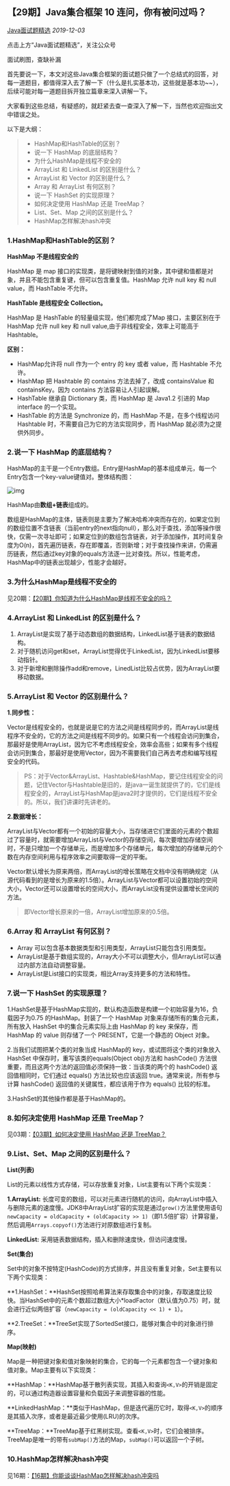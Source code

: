 ## 【29期】Java集合框架 10 连问，你有被问过吗？

[Java面试题精选](javascript:void(0);) *2019-12-03*

点击上方“Java面试题精选”，关注公众号

面试刷图，查缺补漏

首先要说一下，本文对这些Java集合框架的面试题只做了一个总结式的回答，对每一道题目，都值得深入去了解一下（什么是扎实基本功，这些就是基本功~~），后续可能对每一道题目拆开独立篇章来深入讲解一下。

大家看到这些总结，有疑惑的，就赶紧去查一查深入了解一下，当然也欢迎指出文中错误之处。

以下是大纲：

> - HashMap和HashTable的区别？
> - 说一下 HashMap 的底层结构？
> - 为什么HashMap是线程不安全的
> - ArrayList 和 LinkedList 的区别是什么？
> - ArrayList 和 Vector 的区别是什么？
> - Array 和 ArrayList 有何区别？
> - 说一下 HashSet 的实现原理？
> - 如何决定使用 HashMap 还是 TreeMap？
> - List、Set、Map 之间的区别是什么？
> - HashMap怎样解决hash冲突

### 1.HashMap和HashTable的区别？ 

**HashMap 不是线程安全的**

HashMap 是 map 接口的实现类，是将键映射到值的对象，其中键和值都是对象，并且不能包含重复键，但可以包含重复值。HashMap 允许 null key 和 null value，而 HashTable 不允许。

**HashTable 是线程安全 Collection。**

HashMap 是 HashTable 的轻量级实现，他们都完成了Map 接口，主要区别在于 HashMap 允许 null key 和 null value,由于非线程安全，效率上可能高于 Hashtable。

**区别：**

- HashMap允许将 null 作为一个 entry 的 key 或者 value，而 Hashtable 不允许。
- HashMap 把 Hashtable 的 contains 方法去掉了，改成 containsValue 和 containsKey。因为 contains 方法容易让人引起误解。
- HashTable 继承自 Dictionary 类，而 HashMap 是 Java1.2 引进的 Map interface 的一个实现。
- HashTable 的方法是 Synchronize 的，而 HashMap 不是，在多个线程访问 Hashtable 时，不需要自己为它的方法实现同步，而 HashMap 就必须为之提供外同步。

### 2.说一下 HashMap 的底层结构？

HashMap的主干是一个Entry数组。Entry是HashMap的基本组成单元，每一个Entry包含一个key-value键值对。整体结构图：

![img](https://mmbiz.qpic.cn/mmbiz_png/8KKrHK5ic6XByIKxMewRibiaeickEsBwzwYL8Epicx2ic4U6khXOBiczC0zSNxC3h0FZ6mx4usiaIkNgrVMqqdpL6LhaYw/640?wx_fmt=png&tp=webp&wxfrom=5&wx_lazy=1&wx_co=1)

HashMap由**数组+链表**组成的。

数组是HashMap的主体，链表则是主要为了解决哈希冲突而存在的，如果定位到的数组位置不含链表（当前entry的next指向null），那么对于查找，添加等操作很快，仅需一次寻址即可；如果定位到的数组包含链表，对于添加操作，其时间复杂度为O(n)，首先遍历链表，存在即覆盖，否则新增；对于查找操作来讲，仍需遍历链表，然后通过key对象的equals方法逐一比对查找。所以，性能考虑，HashMap中的链表出现越少，性能才会越好。

### 3.为什么HashMap是线程不安全的

见20期：[【20期】你知道为什么HashMap是线程不安全的吗？](http://mp.weixin.qq.com/s?__biz=MzIyNDU2ODA4OQ==&mid=2247484006&idx=1&sn=b9c6543948005bbab9315d52766f743b&chksm=e80db410df7a3d06c4168bba2976c5555fd1cd12ed96b1d1594d460eeea091bf1db8ef961cb4&scene=21#wechat_redirect)

### 4.ArrayList 和 LinkedList 的区别是什么？

1. ArrayList是实现了基于动态数组的数据结构，LinkedList基于链表的数据结构。
2. 对于随机访问get和set，ArrayList觉得优于LinkedList，因为LinkedList要移动指针。
3. 对于新增和删除操作add和remove，LinedList比较占优势，因为ArrayList要移动数据。

### 5.ArrayList 和 Vector 的区别是什么？

**1.同步性：**

Vector是线程安全的，也就是说是它的方法之间是线程同步的，而ArrayList是线程序不安全的，它的方法之间是线程不同步的。如果只有一个线程会访问到集合，那最好是使用ArrayList，因为它不考虑线程安全，效率会高些；如果有多个线程会访问到集合，那最好是使用Vector，因为不需要我们自己再去考虑和编写线程安全的代码。

> PS：对于Vector&ArrayList、Hashtable&HashMap，要记住线程安全的问题，记住Vector与Hashtable是旧的，是java一诞生就提供了的，它们是线程安全的，ArrayList与HashMap是java2时才提供的，它们是线程不安全的。所以，我们讲课时先讲老的。

**2.数据增长：**

ArrayList与Vector都有一个初始的容量大小，当存储进它们里面的元素的个数超过了容量时，就需要增加ArrayList与Vector的存储空间，每次要增加存储空间时，不是只增加一个存储单元，而是增加多个存储单元，每次增加的存储单元的个数在内存空间利用与程序效率之间要取得一定的平衡。

Vector默认增长为原来两倍，而ArrayList的增长策略在文档中没有明确规定（从源代码看到的是增长为原来的1.5倍）。ArrayList与Vector都可以设置初始的空间大小，Vector还可以设置增长的空间大小，而ArrayList没有提供设置增长空间的方法。

> 即Vector增长原来的一倍，ArrayList增加原来的0.5倍。

### 6.Array 和 ArrayList 有何区别？

- Array 可以包含基本数据类型和引用类型，ArrayList只能包含引用类型。
- ArrayList是基于数组实现的，Array大小不可以调整大小，但ArrayList可以通过内部方法自动调整容量。
- ArrayList是List接口的实现类，相比Array支持更多的方法和特性。

### 7.说一下 HashSet 的实现原理？

1.HashSet是基于HashMap实现的，默认构造函数是构建一个初始容量为16，负载因子为0.75 的HashMap。封装了一个 HashMap 对象来存储所有的集合元素，所有放入 HashSet 中的集合元素实际上由 HashMap 的 key 来保存，而 HashMap 的 value 则存储了一个 PRESENT，它是一个静态的 Object 对象。

2.当我们试图把某个类的对象当成 HashMap的 key，或试图将这个类的对象放入 HashSet 中保存时，重写该类的equals(Object obj)方法和 hashCode() 方法很重要，而且这两个方法的返回值必须保持一致：当该类的两个的 hashCode() 返回值相同时，它们通过 equals() 方法比较也应该返回 true。通常来说，所有参与计算 hashCode() 返回值的关键属性，都应该用于作为 equals() 比较的标准。

3.HashSet的其他操作都是基于HashMap的。

### 8.如何决定使用 HashMap 还是 TreeMap？

见03期：[【03期】如何决定使用 HashMap 还是 TreeMap？](http://mp.weixin.qq.com/s?__biz=MzIyNDU2ODA4OQ==&mid=2247483909&idx=1&sn=65fd18c4e83218ac70d18bf0f02d5b13&chksm=e80db473df7a3d6541c8c8330c1896ca26c9b99ab976b8171bb8defd2b16574fe3e1d0a1bbe7&scene=21#wechat_redirect)

### 9.List、Set、Map 之间的区别是什么？

**List(列表)**

List的元素以线性方式存储，可以存放重复对象，List主要有以下两个实现类：

**1.ArrayList:** 长度可变的数组，可以对元素进行随机的访问，向ArrayList中插入与删除元素的速度慢。JDK8中ArrayList扩容的实现是通过`grow()`方法里使用语句`newCapacity = oldCapacity + (oldCapacity >> 1)`（即1.5倍扩容）计算容量，然后调用`Arrays.copyof()`方法进行对原数组进行复制。

**LinkedList:** 采用链表数据结构，插入和删除速度快，但访问速度慢。

**Set(集合)**

Set中的对象不按特定(HashCode)的方式排序，并且没有重复对象，Set主要有以下两个实现类：

**1.HashSet：**HashSet按照哈希算法来存取集合中的对象，存取速度比较快。当HashSet中的元素个数超过数组大小*loadFactor（默认值为0.75）时，就会进行近似两倍扩容（`newCapacity = (oldCapacity << 1) + 1`）。

**2.TreeSet：**TreeSet实现了SortedSet接口，能够对集合中的对象进行排序。

**Map(映射)**

Map是一种把键对象和值对象映射的集合，它的每一个元素都包含一个键对象和值对象。Map主要有以下实现类：

**HashMap：**HashMap基于散列表实现，其插入和查询`<K,V>`的开销是固定的，可以通过构造器设置容量和负载因子来调整容器的性能。

**LinkedHashMap：**类似于HashMap，但是迭代遍历它时，取得`<K,V>`的顺序是其插入次序，或者是最近最少使用(LRU)的次序。

**TreeMap：**TreeMap基于红黑树实现。查看`<K,V>`时，它们会被排序。TreeMap是唯一的带有`subMap()`方法的Map，`subMap()`可以返回一个子树。

### 10.HashMap怎样解决hash冲突

见16期：[【16期】你能谈谈HashMap怎样解决hash冲突吗](http://mp.weixin.qq.com/s?__biz=MzIyNDU2ODA4OQ==&mid=2247483988&idx=1&sn=974160d56e1b779312317113f88e10da&chksm=e80db422df7a3d34be1a58370f7f3d9e37108a22fe39a473cbf315050bef16d7b5dcaa21b67b&scene=21#wechat_redirect)